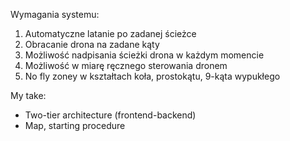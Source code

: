 Wymagania systemu: 
1. Automatyczne latanie po zadanej ścieżce
2. Obracanie drona na zadane kąty 
3. Możliwość nadpisania ścieżki drona w każdym momencie 
4. Możliwość w miarę ręcznego sterowania dronem 
5. No fly zoney w kształtach koła, prostokątu, 9-kąta wypukłego 

My take:
- Two-tier architecture (frontend-backend)
- Map, starting procedure